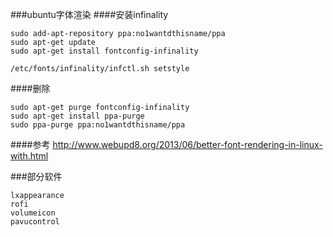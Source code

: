 ###ubuntu字体渲染
####安装infinality
```
sudo add-apt-repository ppa:no1wantdthisname/ppa
sudo apt-get update
sudo apt-get install fontconfig-infinality
```

```
/etc/fonts/infinality/infctl.sh setstyle
```

####删除
```
sudo apt-get purge fontconfig-infinality
sudo apt-get install ppa-purge
sudo ppa-purge ppa:no1wantdthisname/ppa
```

####参考
http://www.webupd8.org/2013/06/better-font-rendering-in-linux-with.html


###部分软件
```
lxappearance
rofi
volumeicon
pavucontrol
```
